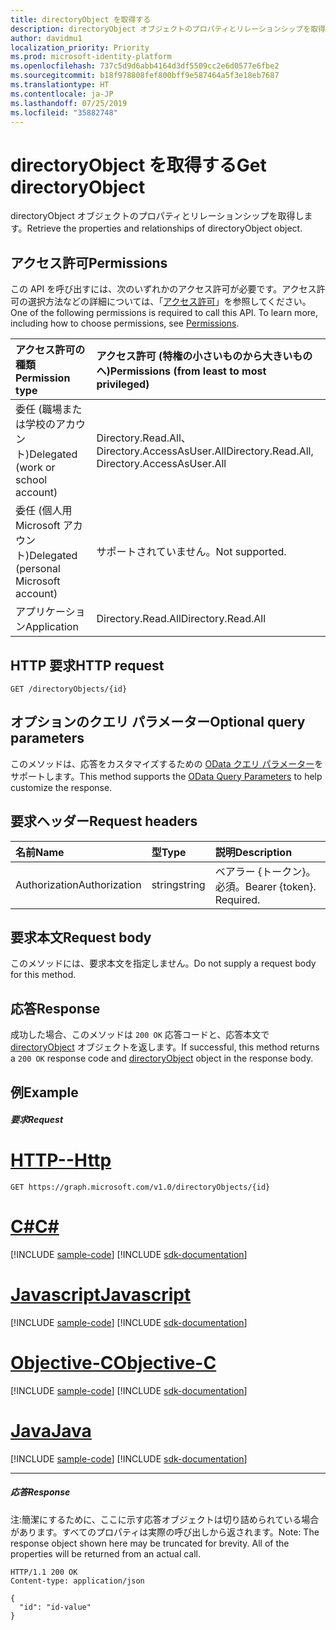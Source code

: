 ```yaml
---
title: directoryObject を取得する
description: directoryObject オブジェクトのプロパティとリレーションシップを取得します。
author: davidmu1
localization_priority: Priority
ms.prod: microsoft-identity-platform
ms.openlocfilehash: 737c5d9d6abb4164d3df5509cc2e6d0577e6fbe2
ms.sourcegitcommit: b18f978808fef800bff9e587464a5f3e18eb7687
ms.translationtype: HT
ms.contentlocale: ja-JP
ms.lasthandoff: 07/25/2019
ms.locfileid: "35882748"
---
```

# <a name="get-directoryobject"></a><span data-ttu-id="8ed61-103">directoryObject を取得する</span><span class="sxs-lookup"><span data-stu-id="8ed61-103">Get directoryObject</span></span>

<span data-ttu-id="8ed61-104">directoryObject オブジェクトのプロパティとリレーションシップを取得します。</span><span class="sxs-lookup"><span data-stu-id="8ed61-104">Retrieve the properties and relationships of directoryObject object.</span></span>
## <a name="permissions"></a><span data-ttu-id="8ed61-105">アクセス許可</span><span class="sxs-lookup"><span data-stu-id="8ed61-105">Permissions</span></span>
<span data-ttu-id="8ed61-p101">この API を呼び出すには、次のいずれかのアクセス許可が必要です。アクセス許可の選択方法などの詳細については、「[アクセス許可](/graph/permissions-reference)」を参照してください。</span><span class="sxs-lookup"><span data-stu-id="8ed61-p101">One of the following permissions is required to call this API. To learn more, including how to choose permissions, see [Permissions](/graph/permissions-reference).</span></span>

|<span data-ttu-id="8ed61-108">アクセス許可の種類</span><span class="sxs-lookup"><span data-stu-id="8ed61-108">Permission type</span></span>      | <span data-ttu-id="8ed61-109">アクセス許可 (特権の小さいものから大きいものへ)</span><span class="sxs-lookup"><span data-stu-id="8ed61-109">Permissions (from least to most privileged)</span></span>              |
|:--------------------|:---------------------------------------------------------|
|<span data-ttu-id="8ed61-110">委任 (職場または学校のアカウント)</span><span class="sxs-lookup"><span data-stu-id="8ed61-110">Delegated (work or school account)</span></span> | <span data-ttu-id="8ed61-111">Directory.Read.All、Directory.AccessAsUser.All</span><span class="sxs-lookup"><span data-stu-id="8ed61-111">Directory.Read.All, Directory.AccessAsUser.All</span></span>    |
|<span data-ttu-id="8ed61-112">委任 (個人用 Microsoft アカウント)</span><span class="sxs-lookup"><span data-stu-id="8ed61-112">Delegated (personal Microsoft account)</span></span> | <span data-ttu-id="8ed61-113">サポートされていません。</span><span class="sxs-lookup"><span data-stu-id="8ed61-113">Not supported.</span></span>    |
|<span data-ttu-id="8ed61-114">アプリケーション</span><span class="sxs-lookup"><span data-stu-id="8ed61-114">Application</span></span> | <span data-ttu-id="8ed61-115">Directory.Read.All</span><span class="sxs-lookup"><span data-stu-id="8ed61-115">Directory.Read.All</span></span> |

## <a name="http-request"></a><span data-ttu-id="8ed61-116">HTTP 要求</span><span class="sxs-lookup"><span data-stu-id="8ed61-116">HTTP request</span></span>
<!-- { "blockType": "ignored" } -->
```http
GET /directoryObjects/{id}
```
## <a name="optional-query-parameters"></a><span data-ttu-id="8ed61-117">オプションのクエリ パラメーター</span><span class="sxs-lookup"><span data-stu-id="8ed61-117">Optional query parameters</span></span>
<span data-ttu-id="8ed61-118">このメソッドは、応答をカスタマイズするための [OData クエリ パラメーター](https://developer.microsoft.com/graph/docs/concepts/query_parameters)をサポートします。</span><span class="sxs-lookup"><span data-stu-id="8ed61-118">This method supports the [OData Query Parameters](https://developer.microsoft.com/graph/docs/concepts/query_parameters) to help customize the response.</span></span>
## <a name="request-headers"></a><span data-ttu-id="8ed61-119">要求ヘッダー</span><span class="sxs-lookup"><span data-stu-id="8ed61-119">Request headers</span></span>
| <span data-ttu-id="8ed61-120">名前</span><span class="sxs-lookup"><span data-stu-id="8ed61-120">Name</span></span>       | <span data-ttu-id="8ed61-121">型</span><span class="sxs-lookup"><span data-stu-id="8ed61-121">Type</span></span> | <span data-ttu-id="8ed61-122">説明</span><span class="sxs-lookup"><span data-stu-id="8ed61-122">Description</span></span>|
|:-----------|:------|:----------|
| <span data-ttu-id="8ed61-123">Authorization</span><span class="sxs-lookup"><span data-stu-id="8ed61-123">Authorization</span></span>  | <span data-ttu-id="8ed61-124">string</span><span class="sxs-lookup"><span data-stu-id="8ed61-124">string</span></span>  | <span data-ttu-id="8ed61-p102">ベアラー {トークン}。必須。</span><span class="sxs-lookup"><span data-stu-id="8ed61-p102">Bearer {token}. Required.</span></span> |

## <a name="request-body"></a><span data-ttu-id="8ed61-127">要求本文</span><span class="sxs-lookup"><span data-stu-id="8ed61-127">Request body</span></span>
<span data-ttu-id="8ed61-128">このメソッドには、要求本文を指定しません。</span><span class="sxs-lookup"><span data-stu-id="8ed61-128">Do not supply a request body for this method.</span></span>

## <a name="response"></a><span data-ttu-id="8ed61-129">応答</span><span class="sxs-lookup"><span data-stu-id="8ed61-129">Response</span></span>

<span data-ttu-id="8ed61-130">成功した場合、このメソッドは `200 OK` 応答コードと、応答本文で [directoryObject](../resources/directoryobject.md) オブジェクトを返します。</span><span class="sxs-lookup"><span data-stu-id="8ed61-130">If successful, this method returns a `200 OK` response code and [directoryObject](../resources/directoryobject.md) object in the response body.</span></span>
## <a name="example"></a><span data-ttu-id="8ed61-131">例</span><span class="sxs-lookup"><span data-stu-id="8ed61-131">Example</span></span>
##### <a name="request"></a><span data-ttu-id="8ed61-132">要求</span><span class="sxs-lookup"><span data-stu-id="8ed61-132">Request</span></span>


# <a name="httptabhttp"></a>[<span data-ttu-id="8ed61-133">HTTP</span><span class="sxs-lookup"><span data-stu-id="8ed61-133">--Http</span></span>](#tab/http)
<!-- {
  "blockType": "request",
  "name": "get_directoryobject"
}-->
```http
GET https://graph.microsoft.com/v1.0/directoryObjects/{id}
```
# <a name="ctabcsharp"></a>[<span data-ttu-id="8ed61-134">C#</span><span class="sxs-lookup"><span data-stu-id="8ed61-134">C#</span></span>](#tab/csharp)
[!INCLUDE [sample-code](../includes/snippets/csharp/get-directoryobject-csharp-snippets.md)]
[!INCLUDE [sdk-documentation](../includes/snippets/snippets-sdk-documentation-link.md)]

# <a name="javascripttabjavascript"></a>[<span data-ttu-id="8ed61-135">Javascript</span><span class="sxs-lookup"><span data-stu-id="8ed61-135">Javascript</span></span>](#tab/javascript)
[!INCLUDE [sample-code](../includes/snippets/javascript/get-directoryobject-javascript-snippets.md)]
[!INCLUDE [sdk-documentation](../includes/snippets/snippets-sdk-documentation-link.md)]

# <a name="objective-ctabobjc"></a>[<span data-ttu-id="8ed61-136">Objective-C</span><span class="sxs-lookup"><span data-stu-id="8ed61-136">Objective-C</span></span>](#tab/objc)
[!INCLUDE [sample-code](../includes/snippets/objc/get-directoryobject-objc-snippets.md)]
[!INCLUDE [sdk-documentation](../includes/snippets/snippets-sdk-documentation-link.md)]

# <a name="javatabjava"></a>[<span data-ttu-id="8ed61-137">Java</span><span class="sxs-lookup"><span data-stu-id="8ed61-137">Java</span></span>](#tab/java)
[!INCLUDE [sample-code](../includes/snippets/java/get-directoryobject-java-snippets.md)]
[!INCLUDE [sdk-documentation](../includes/snippets/snippets-sdk-documentation-link.md)]

---

##### <a name="response"></a><span data-ttu-id="8ed61-138">応答</span><span class="sxs-lookup"><span data-stu-id="8ed61-138">Response</span></span>
<span data-ttu-id="8ed61-p103">注:簡潔にするために、ここに示す応答オブジェクトは切り詰められている場合があります。すべてのプロパティは実際の呼び出しから返されます。</span><span class="sxs-lookup"><span data-stu-id="8ed61-p103">Note: The response object shown here may be truncated for brevity. All of the properties will be returned from an actual call.</span></span>
<!-- {
  "blockType": "response",
  "truncated": true,
  "@odata.type": "microsoft.graph.directoryObject"
} -->
```http
HTTP/1.1 200 OK
Content-type: application/json

{
  "id": "id-value"
}
```

<!-- uuid: 8fcb5dbc-d5aa-4681-8e31-b001d5168d79
2015-10-25 14:57:30 UTC -->
<!-- {
  "type": "#page.annotation",
  "description": "Get directoryObject",
  "keywords": "",
  "section": "documentation",
  "tocPath": "",
  "suppressions": [
  ]
}-->
